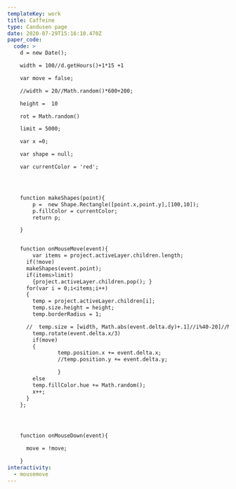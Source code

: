 ```yaml
---
templateKey: work
title: Caffeine
type: Candusen page
date: 2020-07-29T15:16:10.470Z
paper_code:
  code: >
    d = new Date();

    width = 100//d.getHours()+1*15 +1

    var move = false;

    //width = 20//Math.random()*600+200;

    height =  10

    rot = Math.random()

    limit = 5000;

    var x =0;

    var shape = null;

    var currentColor = 'red';




    function makeShapes(point){
    	p =  new Shape.Rectangle([point.x,point.y],[100,10]);
    	p.fillColor = currentColor;
    	return p;

    }


    function onMouseMove(event){
    	var items = project.activeLayer.children.length;
      if(!move)
      makeShapes(event.point);
      if(items>limit)
        {project.activeLayer.children.pop(); }
      for(var i = 0;i<items;i++)
      {
        temp = project.activeLayer.children[i];
    	temp.size.height = height;
        temp.borderRadius = 1;

      //  temp.size = [width, Math.abs(event.delta.dy)+.1]//i%40-20]//Math.atan(Math.cos(event.count/-100))*200;
        temp.rotate(event.delta.x/3)
        if(move)
        {
    			temp.position.x += event.delta.x;
    			//temp.position.y += event.delta.y;

    			}
        else
        temp.fillColor.hue += Math.random();
        x++;
      }
    };




    function onMouseDown(event){

      move = !move;

    }
interactivity:
  - mousemove
---
```

